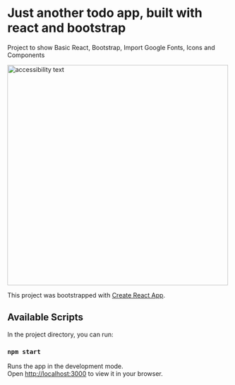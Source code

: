 # Just another todo app, built with react and bootstrap

Project to show Basic React, Bootstrap, Import Google Fonts, Icons and Components

<img src="https://i.imgur.com/W2JWy0W.jpg" width="500" height="" alt="accessibility text">

This project was bootstrapped with [Create React App](https://github.com/facebook/create-react-app).

## Available Scripts

In the project directory, you can run:

### `npm start`

Runs the app in the development mode.\
Open [http://localhost:3000](http://localhost:3000) to view it in your browser.

